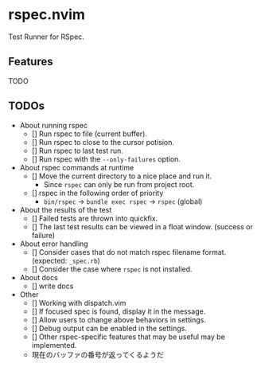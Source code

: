 # rspec.nvim

Test Runner for RSpec.

## Features

TODO

## TODOs

- About running rspec
  - [] Run rspec to file (current buffer).
  - [] Run rspec to close to the cursor potision.
  - [] Run rspec to last test run.
  - [] Run rspec with the `--only-failures` option.
- About rspec commands at runtime
  - [] Move the current directory to a nice place and run it.
    - Since `rspec` can only be run from project root.
  - [] rspec in the following order of priority
    - `bin/rspec` -> `bundle exec rspec` -> `rspec` (global)
- About the results of the test
  - [] Failed tests are thrown into quickfix.
  - [] The last test results can be viewed in a float window. (success or failure)
- About error handling
  - [] Consider cases that do not match rspec filename format. (expected: `_spec.rb`)
  - [] Consider the case where `rspec` is not installed.
- About docs
  - [] write docs
- Other
  - [] Working with dispatch.vim
  - [] If focused spec is found, display it in the message.
  - [] Allow users to change above behaviors in settings.
  - [] Debug output can be enabled in the settings.
  - [] Other rspec-specific features that may be useful may be implemented.
  - 現在のバッファの番号が返ってくるようだ
